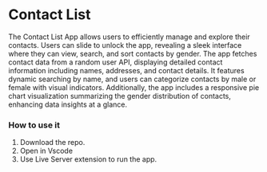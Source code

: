 # Contact List

The Contact List App allows users to efficiently manage and explore their contacts. Users can slide to unlock the app, revealing a sleek interface where they can view, search, and sort contacts by gender. The app fetches contact data from a random user API, displaying detailed contact information including names, addresses, and contact details. It features dynamic searching by name, and users can categorize contacts by male or female with visual indicators. Additionally, the app includes a responsive pie chart visualization summarizing the gender distribution of contacts, enhancing data insights at a glance.

### How to use it

1. Download the repo.
2. Open in Vscode
3. Use Live Server extension to run the app.
